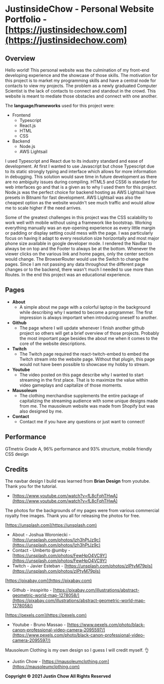 # JustinsideChow - Personal Website Portfolio - [https://justinsidechow.com](https://justinsidechow.com)

## Overview

Hello world! This personal website was the culmination of my front-end developing experience and the showcase of those skills. The motivation for this project is to market my programming skills and have a central node for contacts to view my projects. The problem as a newly graduated Computer Scientist is the lack of contacts to connect and standout in the crowd. This website is meant to mediate those obstacles and connect with one another.

The **language/frameworks** used for this project were:
- Frontend
    - Typescript
    - React.js
    - HTML
    - CSS
- Backend
    - Node.js
    - AWS Lightsail

I used Typescript and React due to its industry standard and ease of development. At first I wanted to use Javascript but chose Typescript due to its static strongly typing and interface which allows for more information in debugging. This solution would save time in future development as there are no ambiguity issues during compiling. HTML5 and CSS6 is standard for web interfaces go and that is a given as to why I used them for this project. Node.js was the perfect choice for backend hosting as AWS Lightsail have presets in Bitnami for fast development. AWS Lightsail was also the cheapest option as the website wouldn't see much traffic and would allow me to scale higher if the need arrives. 

Some of the greatest challenges in this project was the CSS scalability to work well with mobile without using a framework like bootstrap. Working everything manually was an eye-opening experience as every little margin or padding or display setting could mess with the page. I was particularly focus on having it adapt to every resolution size horizontally and most major phone size available in google developer mode. I rendered the NavBar to always be on top and the Footer to always be at the bottom. Whenever the viewer clicks on the various link and home pages, only the center section would change. The BrowserRouter would use the Switch to change the pages. Since I am not passing any data throughout the different page changes or to the backend, there wasn't much I needed to use more than Routes. In the end this project was an educational experience. 


## Pages

- **About** 
    - A simple about me page with a colorful laptop in the background while describing why I wanted to become a programmer. The first impression is always important when introducing oneself to another.
- **Github**
    - The page where I will update whenever I finish another github project so others will get a brief overview of those projects. Probably the most important page besides the about me when it comes to the core of the website descriptions.
- **Twitch**
    - The Twitch page required the react-twitch-embed to embed the Twitch stream into the website page. Without that plugin, this page would not have been possible to showcase my hobby to stream.
- **Youtube**
    - The video posted on this page describe why I wanted to start streaming in the first place. That is to maximize the value within video gameplays and capitalize of those moments.
- **Mausoleum**
    - The clothing merchandise supplements the entire package of capitalizing the streaming audience with some unique designs made from me. The mausoleum website was made from Shopify but was also designed by me.
-  **Contact**
    - Contact me if you have any questions or just want to connect!

## Performance

GTmetrix Grade A, 96% performance and 93% structure, mobile friendly CSS design

## Credits

The navbar design I build was learned from **Brian Design** from youtube. Thank you for the tutorial.

- [https://www.youtube.com/watch?v=fL8cFqhTHwA](https://www.youtube.com/watch?v=fL8cFqhTHwA)

The photos for the backgrounds of my pages were from various commercial royalty free images. Thank you all for releasing the photos for free.

[https://unsplash.com](https://unsplash.com)

- About - Joshua Woroniecki - [https://unsplash.com/photos/lzh3hPtJz9c](https://unsplash.com/photos/lzh3hPtJz9c)
- Contact - Umberto @umby - [https://unsplash.com/photos/FewHpO4VC9Y](https://unsplash.com/photos/FewHpO4VC9Y)
- Twitch - Javier Esteban - [https://unsplash.com/photos/zIPtyM79pIs](https://unsplash.com/photos/zIPtyM79pIs)

[https://pixabay.com](https://pixabay.com)

- Github - insspirito - [https://pixabay.com/illustrations/abstract-geometric-world-map-1278058/](https://pixabay.com/illustrations/abstract-geometric-world-map-1278058/)

[https://pexels.com](https://pexels.com)

- Youtube - Bruno Massao - [https://www.pexels.com/photo/black-canon-professional-video-camera-2095597/](https://www.pexels.com/photo/black-canon-professional-video-camera-2095597/)

Mausoleum Clothing is my own design so I guess I will credit myself. 👌

- Justin Chow - [https://mausoleumclothing.com](https://mausoleumclothing.com)


**Copyright © 2021 Justin Chow All Rights Reserved**

